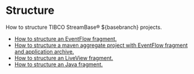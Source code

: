 # Structure

How to structure TIBCO StreamBase&reg; ${basebranch} projects.

* [How to structure an EventFlow fragment.](eventflow)
* [How to structure a maven aggregate project with EventFlow fragment and application archive.](application)
* [How to structure an LiveView fragment.](liveview)
* [How to structure an Java fragment.](java)
